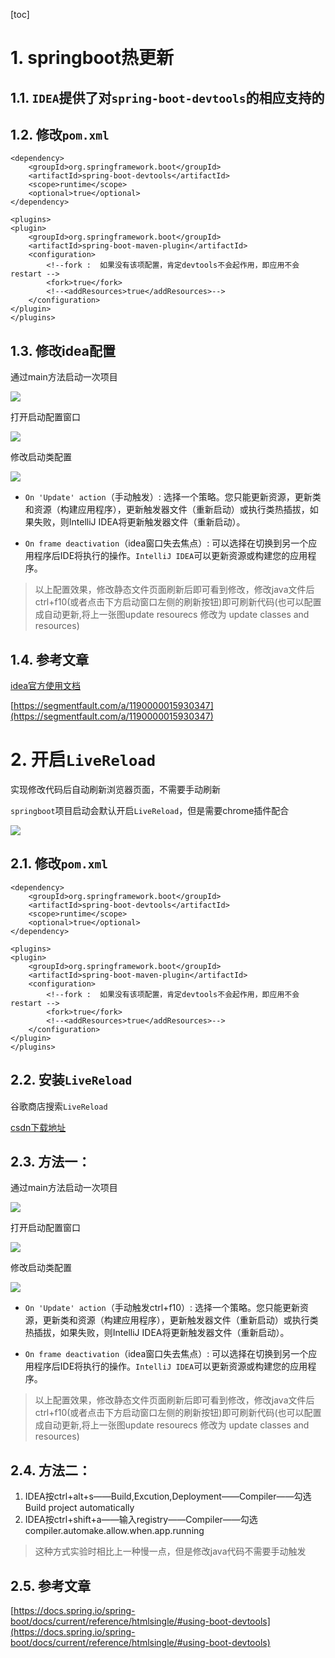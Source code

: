 [toc]

# 1. springboot热更新

## 1.1. `IDEA`提供了对`spring-boot-devtools`的相应支持的

## 1.2. 修改`pom.xml`

```
<dependency>
    <groupId>org.springframework.boot</groupId>
    <artifactId>spring-boot-devtools</artifactId>
    <scope>runtime</scope>
    <optional>true</optional>
</dependency>
```

```
<plugins>
<plugin>
    <groupId>org.springframework.boot</groupId>
    <artifactId>spring-boot-maven-plugin</artifactId>
    <configuration>
        <!--fork :  如果没有该项配置，肯定devtools不会起作用，即应用不会restart -->
        <fork>true</fork>
        <!--<addResources>true</addResources>-->
    </configuration>
</plugin>
</plugins>
```

## 1.3. 修改idea配置

通过main方法启动一次项目

![](http://fang.images.fangwenzheng.top/idea热更新003.png)


打开启动配置窗口

![](http://fang.images.fangwenzheng.top/idea热更新.png)

修改启动类配置

![](http://fang.images.fangwenzheng.top/idea热更新002.png)

- `On 'Update' action`（手动触发）: 选择一个策略。您只能更新资源，更新类和资源（构建应用程序），更新触发器文件（重新启动）或执行类热插拔，如果失败，则IntelliJ IDEA将更新触发器文件（重新启动）。

- `On frame deactivation`（idea窗口失去焦点）: 可以选择在切换到另一个应用程序后IDE将执行的操作。`IntelliJ IDEA`可以更新资源或构建您的应用程序。

> 以上配置效果，修改静态文件页面刷新后即可看到修改，修改java文件后ctrl+f10(或者点击下方启动窗口左侧的刷新按钮)即可刷新代码(也可以配置成自动更新,将上一张图update resourecs 修改为 update classes and resources)

## 1.4. 参考文章

[idea官方使用文档](https://www.jetbrains.com/help/idea/spring-boot.html#configure-application-update-policies-with-devtools)

[https://segmentfault.com/a/1190000015930347](https://segmentfault.com/a/1190000015930347)


# 2. 开启`LiveReload`

实现修改代码后自动刷新浏览器页面，不需要手动刷新

`springboot`项目启动会默认开启`LiveReload`，但是需要chrome插件配合

![](http://fang.images.fangwenzheng.top/20191024115540.png)

## 2.1. 修改`pom.xml`

```
<dependency>
    <groupId>org.springframework.boot</groupId>
    <artifactId>spring-boot-devtools</artifactId>
    <scope>runtime</scope>
    <optional>true</optional>
</dependency>
```

```
<plugins>
<plugin>
    <groupId>org.springframework.boot</groupId>
    <artifactId>spring-boot-maven-plugin</artifactId>
    <configuration>
        <!--fork :  如果没有该项配置，肯定devtools不会起作用，即应用不会restart -->
        <fork>true</fork>
        <!--<addResources>true</addResources>-->
    </configuration>
</plugin>
</plugins>
```

## 2.2. 安装`LiveReload`

谷歌商店搜索`LiveReload`

[csdn下载地址](https://download.csdn.net/download/fangwenzheng88/11913253)

## 2.3. 方法一：

通过main方法启动一次项目

![](http://fang.images.fangwenzheng.top/idea热更新003.png)


打开启动配置窗口

![](http://fang.images.fangwenzheng.top/idea热更新.png)

修改启动类配置

![](http://fang.images.fangwenzheng.top/idea热更新002.png)

- `On 'Update' action`（手动触发ctrl+f10）: 选择一个策略。您只能更新资源，更新类和资源（构建应用程序），更新触发器文件（重新启动）或执行类热插拔，如果失败，则IntelliJ IDEA将更新触发器文件（重新启动）。

- `On frame deactivation`（idea窗口失去焦点）: 可以选择在切换到另一个应用程序后IDE将执行的操作。`IntelliJ IDEA`可以更新资源或构建您的应用程序。

> 以上配置效果，修改静态文件页面刷新后即可看到修改，修改java文件后ctrl+f10(或者点击下方启动窗口左侧的刷新按钮)即可刷新代码(也可以配置成自动更新,将上一张图update resourecs 修改为 update classes and resources)

## 2.4. 方法二：

1. IDEA按ctrl+alt+s——Build,Excution,Deployment——Compiler——勾选Build project automatically
2. IDEA按ctrl+shift+a——输入registry——Compiler——勾选compiler.automake.allow.when.app.running

> 这种方式实验时相比上一种慢一点，但是修改java代码不需要手动触发

## 2.5. 参考文章

[https://docs.spring.io/spring-boot/docs/current/reference/htmlsingle/#using-boot-devtools](https://docs.spring.io/spring-boot/docs/current/reference/htmlsingle/#using-boot-devtools)









